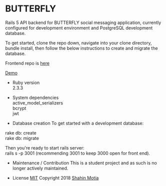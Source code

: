 # BUTTERFLY

Rails 5 API backend for BUTTERFLY social messaging application, currently configured for development environment and PostgreSQL development database.  

To get started, clone the repo down, navigate into your clone directory, bundle install, then follow the below instructions to create and migrate the database.

Frontend repo is [here](https://github.com/nspp99b/butterfly-frontend)

[Demo](https://youtu.be/na1Eqad0zHw)

* Ruby version  
2.3.3

* System dependencies  
active_model_serializers  
bcrypt  
jwt  

* Database creation
To get started with a development database:  

rake db: create  
rake db: migrate

Then you're ready to start rails server:  
rails s -p 3001 (recommending 3001 to keep 3000 open for front end).

* Maintenance / Contribution
This is a student project and as such is no longer actively maintained.  

* License
[MIT](https://oss.ninja/mit?organization=Eric%20Kollegger) Copyright 2018 [Shahin Motia](https://github.com/nspp99b)
